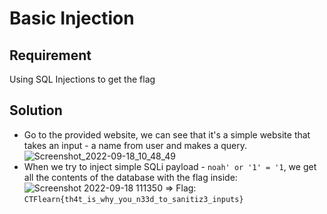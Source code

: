 # Basic Injection
## Requirement
Using SQL Injections to get the flag
## Solution
- Go to the provided website, we can see that it's a simple website that takes an input - a name from user and makes a query.  
![Screenshot_2022-09-18_10_48_49](https://user-images.githubusercontent.com/89294020/190885443-224cb4e6-9ab6-4fd5-a427-15ab708e5cf3.png)  
- When we try to inject simple SQLi payload - `noah' or '1' = '1`, we get all the contents of the database with the flag inside:  
![Screenshot 2022-09-18 111350](https://user-images.githubusercontent.com/89294020/190885475-5d31ee77-07d7-4413-8c35-46606f476c8e.png)
=> Flag: `CTFlearn{th4t_is_why_you_n33d_to_sanitiz3_inputs}` 
